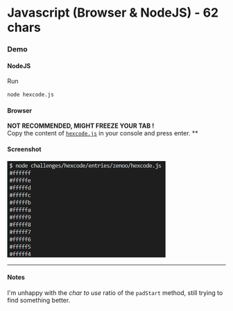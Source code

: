 # Javascript (Browser & NodeJS) - 62 chars

### Demo

#### NodeJS

Run

```bash
node hexcode.js
```

#### Browser

**NOT RECOMMENDED, MIGHT FREEZE YOUR TAB !**  
Copy the content of [`hexcode.js`](hexcode.js) in your console and press enter.
**

#### Screenshot

![Screenshot](hexcode.png)


________

#### Notes

I'm unhappy with the *char to use* ratio of the `padStart` method, still trying to find something better.
